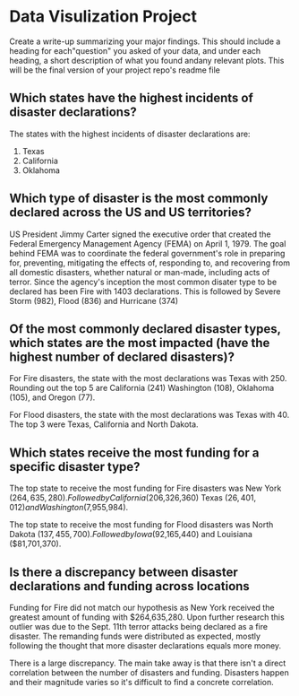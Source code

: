 # Data Visulization Project

Create a write-up summarizing your major findings. This should include a heading for each"question" you asked of your data, and under each heading, a short description of what you found andany relevant plots. This will be the final version of your project repo's readme file

## Which states have the highest incidents of disaster declarations?
The states with the highest incidents of disaster declarations are:
1. Texas 
2. California
3. Oklahoma


## Which type of disaster is the most commonly declared across the US and US territories?
US President Jimmy Carter signed the executive order that created the Federal Emergency Management Agency (FEMA) on April 1, 1979.  The goal behind FEMA was to coordinate the federal government's role in preparing for, preventing, mitigating the effects of, responding to, and recovering from all domestic disasters, whether natural or man-made, including acts of terror. Since the agency's inception the most common disater type to be declared has been Fire with 1403 declarations. This is followed by Severe Storm (982), Flood (836) and Hurricane (374)

## Of the most commonly declared disaster types, which states are the most impacted (have the highest number of declared disasters)?
For Fire disasters, the state with the most declarations was Texas with 250. Rounding out the top 5 are California (241)
Washington (108), Oklahoma (105), and Oregon (77).

For Flood disasters, the state with the most declarations was Texas with 40. The top 3 were Texas, California and North Dakota. 

## Which states receive the most funding for a specific disaster type?
The top state to receive the most funding for Fire disasters was New York ($264,635,280). Followed by California ($206,326,360)
Texas ($26,401,012) and Washington ($7,955,984).

The top state to receive the most funding for Flood disasters was North Dakota ($137,455,700). Followed by Iowa ($92,165,440)
and Louisiana ($81,701,370).

## Is there a discrepancy between disaster declarations and funding across locations
Funding for Fire did not match our hypothesis as New York received the greatest amount of funding with $264,635,280. Upon further research this outlier was due to the Sept. 11th terror attacks being declared as a fire disaster. The remanding funds were distributed as expected, mostly following the thought that more disaster declarations equals more money.

There is a large discrepancy. The main take away is that there isn't a direct correlation between the number of disasters and funding.  Disasters happen and their magnitude varies so it's difficult to find a concrete correlation.


